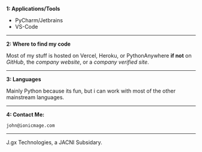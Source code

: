 **1: Applications/Tools**

- PyCharm/Jetbrains
- VS-Code

----

**2: Where to find my code**

Most of my stuff is hosted on Vercel, Heroku, or PythonAnywhere **if not** on *GitHub*, the *company website*, or a *company verified site*.

----

**3: Languages**

Mainly Python because its fun, but i can work with most of the other mainstream languages.

----

**4: Contact Me:**

```john@ionicmage.com```

----
J.gx Technologies, a JACNI Subsidary.
